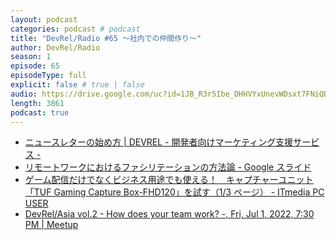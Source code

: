 ```yaml
---
layout: podcast
categories: podcast # podcast
title: "DevRel/Radio #65 〜社内での仲間作り〜"
author: DevRel/Radio
season: 1
episode: 65
episodeType: full
explicit: false # true | false
audio: https://drive.google.com/uc?id=1JB_R3r5Ibe_DHHVYxUnevWDsxt7FNiQD
length: 3861
podcast: true
---
```


* [ニュースレターの始め方 | DEVREL - 開発者向けマーケティング支援サービス -](https://devrel.jp/%E3%83%9E%E3%83%BC%E3%82%B1%E3%83%86%E3%82%A3%E3%83%B3%E3%82%B0/2022/06/07/newsletter.html)
* [リモートワークにおけるファシリテーションの方法論 - Google スライド](https://docs.google.com/presentation/d/1dQgbxB6_0kosazzgfk0Gmoa8c7dInfOy_NvZejfpneo/edit#slide=id.g814b63fdb8_0_12)
* [ゲーム配信だけでなくビジネス用途でも使える！　キャプチャーユニット「TUF Gaming Capture Box-FHD120」を試す（1/3 ページ） - ITmedia PC USER](https://www.itmedia.co.jp/pcuser/articles/2206/03/news055.html)
* [DevRel/Asia vol.2 - How does your team work? -, Fri, Jul 1, 2022, 7:30 PM | Meetup](https://www.meetup.com/devrel-asia/events/286409490/)
